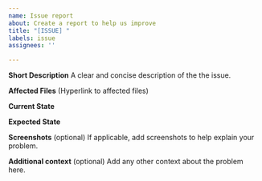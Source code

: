 ```yaml
---
name: Issue report
about: Create a report to help us improve
title: "[ISSUE] "
labels: issue
assignees: ''

---
```


**Short Description**
A clear and concise description of the the issue.

**Affected Files**
(Hyperlink to affected files)

**Current State**

**Expected State**

**Screenshots** (optional)
If applicable, add screenshots to help explain your problem.

**Additional context** (optional)
Add any other context about the problem here.
